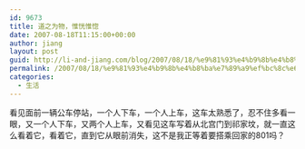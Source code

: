 ```yaml
---
id: 9673
title: 道之为物，惟恍惟惚
date: 2007-08-18T11:15:00+00:00
author: jiang
layout: post
guid: http://li-and-jiang.com/blog/2007/08/18/%e9%81%93%e4%b9%8b%e4%b8%ba%e7%89%a9%ef%bc%8c%e6%83%9f%e6%81%8d%e6%83%9f%e6%83%9a/
permalink: /2007/08/18/%e9%81%93%e4%b9%8b%e4%b8%ba%e7%89%a9%ef%bc%8c%e6%83%9f%e6%81%8d%e6%83%9f%e6%83%9a/
categories:
  - 生活
---
```

看见面前一辆公车停站，一个人下车，一个人上车，这车太熟悉了，忍不住多看一眼，又一个人下车，又两个人上车，又看见这车写着从北宫门到祁家坟，就一直这么看着它，看着它，直到它从眼前消失，这不是我正等着要搭乘回家的801吗？